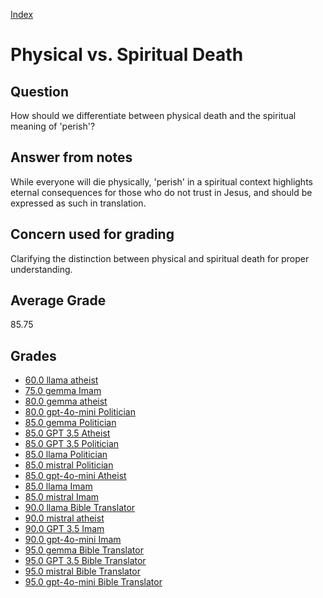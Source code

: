 
[Index](../index.md)
# Physical vs. Spiritual Death
## Question
How should we differentiate between physical death and the spiritual meaning of 'perish'?

## Answer from notes
While everyone will die physically, 'perish' in a spiritual context highlights eternal consequences for those who do not trust in Jesus, and should be expressed as such in translation.

## Concern used for grading
Clarifying the distinction between physical and spiritual death for proper understanding.

## Average Grade
85.75

## Grades
 * [60.0 llama atheist](../answers/llama_atheist/Physical_vs._Spiritual_Death.md)
 * [75.0 gemma Imam](../answers/gemma_Imam/Physical_vs._Spiritual_Death.md)
 * [80.0 gemma atheist](../answers/gemma_atheist/Physical_vs._Spiritual_Death.md)
 * [80.0 gpt-4o-mini Politician](../answers/gpt-4o-mini_Politician/Physical_vs._Spiritual_Death.md)
 * [85.0 gemma Politician](../answers/gemma_Politician/Physical_vs._Spiritual_Death.md)
 * [85.0 GPT 3.5 Atheist](../answers/GPT_3.5_Atheist/Physical_vs._Spiritual_Death.md)
 * [85.0 GPT 3.5 Politician](../answers/GPT_3.5_Politician/Physical_vs._Spiritual_Death.md)
 * [85.0 llama Politician](../answers/llama_Politician/Physical_vs._Spiritual_Death.md)
 * [85.0 mistral Politician](../answers/mistral_Politician/Physical_vs._Spiritual_Death.md)
 * [85.0 gpt-4o-mini Atheist](../answers/gpt-4o-mini_Atheist/Physical_vs._Spiritual_Death.md)
 * [85.0 llama Imam](../answers/llama_Imam/Physical_vs._Spiritual_Death.md)
 * [85.0 mistral Imam](../answers/mistral_Imam/Physical_vs._Spiritual_Death.md)
 * [90.0 llama Bible Translator](../answers/llama_Bible_Translator/Physical_vs._Spiritual_Death.md)
 * [90.0 mistral atheist](../answers/mistral_atheist/Physical_vs._Spiritual_Death.md)
 * [90.0 GPT 3.5 Imam](../answers/GPT_3.5_Imam/Physical_vs._Spiritual_Death.md)
 * [90.0 gpt-4o-mini Imam](../answers/gpt-4o-mini_Imam/Physical_vs._Spiritual_Death.md)
 * [95.0 gemma Bible Translator](../answers/gemma_Bible_Translator/Physical_vs._Spiritual_Death.md)
 * [95.0 GPT 3.5 Bible Translator](../answers/GPT_3.5_Bible_Translator/Physical_vs._Spiritual_Death.md)
 * [95.0 mistral Bible Translator](../answers/mistral_Bible_Translator/Physical_vs._Spiritual_Death.md)
 * [95.0 gpt-4o-mini Bible Translator](../answers/gpt-4o-mini_Bible_Translator/Physical_vs._Spiritual_Death.md)
